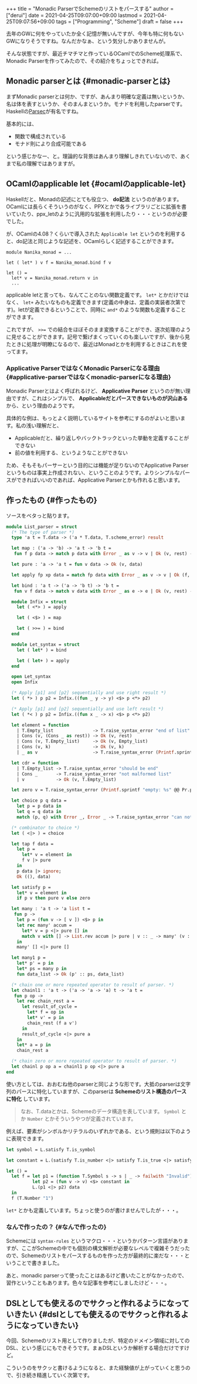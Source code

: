 +++
title = "Monadic ParserでSchemeのリストをパースする"
author = ["derui"]
date = 2021-04-25T09:07:00+09:00
lastmod = 2021-04-25T09:07:56+09:00
tags = ["Programming", "Scheme"]
draft = false
+++

去年のGWに何をやっていたか全く記憶が無いんですが、今年も特に何もないGWになりそうですね。なんだかなぁ、という気分しかありませんが。

そんな状態ですが、最近チマチマと作っているOCamlでのScheme処理系で、Monadic Parserを作ってみたので、その紹介をちょっとできれば。

<!--more-->


## Monadic parserとは {#monadic-parserとは}

まずMonadic parserとは何か、ですが、あんまり明確な定義は無いというか、名は体を表すというか、そのまんまというか。モナドを利用したparserです。Haskellの[Parsec](https://github.com/haskell/parsec)が有名ですね。

基本的には、

-   関数で構成されている
-   モナド則により合成可能である

という感じかなー、と。理論的な背景はあんまり理解しきれていないので、あくまで私の理解ではありますが。


## OCamlのapplicable let {#ocamlのapplicable-let}

Haskellだと、Monadの記述にとても役立つ、 **do記法** というのがあります。OCamlには長らくそういうのがなく、PPXとかで各ライブラリごとに拡張を書いていたり、ppx\_letのように汎用的な拡張を利用したり・・・というのが必要でした。

が、OCamlの4.08？くらいで導入された `Applicable let` というのを利用すると、do記法と同じような記述を、OCamlらしく記述することができます。

```tuareg
module Nanika_monad = ...

let ( let* ) v f = Nanika_monad.bind f v

let () =
  let* v = Nanika_monad.return v in
  ...
```

applicable letと言っても、なんてことのない関数定義です。 `let*` とかだけではなく、 `let+` みたいなものも定義できます(定義の中身は、定義の実装者次第です)。letが定義できるということで、同時に `and*` のような関数も定義することができます。

これですが、 `>>=` での結合をほぼそのまま変換することができ、逐次処理のように見せることができます。記号で繋げまくっていくのも楽しいですが、後から見たときに処理が明瞭になるので、最近はMonadとかを利用するときはこれを使ってます。


### Applicative ParserではなくMonadic Parserになる理由 {#applicative-parserではなくmonadic-parserになる理由}

Monadic Parserとはよく呼ばれるけど、 **Applicative Parser** というのが無い理由ですが、これはシンプルで、 **Applicableだとパースできないものが沢山ある** から、という理由のようです。

具体的な例は、もっとよく説明しているサイトを参考にするのがよいと思います。私の浅い理解だと、

-   Applicableだと、繰り返しやバックトラックといった挙動を定義することができない
-   前の値を利用する、というようなことができない

ため、そもそもパーサーという目的には機能が足りないのでApplicative Parserというものは事実上作成されない、ということのようです。よりシンプルなパースができればいいのであれば、Applicative Parserとかも作れると思います。


## 作ったもの {#作ったもの}

ソースをベタっと貼ります。

```ocaml
module List_parser = struct
  (* The type of parser *)
  type 'a t = T.data -> ('a * T.data, T.scheme_error) result

  let map : ('a -> 'b) -> 'a t -> 'b t =
   fun f p data -> match p data with Error _ as v -> v | Ok (v, rest) -> Ok (f v, rest)

  let pure : 'a -> 'a t = fun v data -> Ok (v, data)

  let apply fp xp data = match fp data with Error _ as v -> v | Ok (f, rest) -> (map f xp) rest

  let bind : 'a t -> ('a -> 'b t) -> 'b t =
   fun v f data -> match v data with Error _ as e -> e | Ok (v, rest) -> f v rest

  module Infix = struct
    let ( <*> ) = apply

    let ( <$> ) = map

    let ( >>= ) = bind
  end

  module Let_syntax = struct
    let ( let* ) = bind

    let ( let+ ) = apply
  end

  open Let_syntax
  open Infix

  (* Apply [p1] and [p2] sequentially and use right result *)
  let ( *> ) p p2 = Infix.((fun _ y -> y) <$> p <*> p2)

  (* Apply [p1] and [p2] sequentially and use left result *)
  let ( *< ) p p2 = Infix.((fun x _ -> x) <$> p <*> p2)

  let element = function
    | T.Empty_list               -> T.raise_syntax_error "end of list"
    | Cons (v, (Cons _ as rest)) -> Ok (v, rest)
    | Cons (v, T.Empty_list)     -> Ok (v, Empty_list)
    | Cons (v, k)                -> Ok (v, k)
    | _ as v                     -> T.raise_syntax_error (Printf.sprintf "malformed list: %s" @@ Pr.print v)

  let cdr = function
    | T.Empty_list -> T.raise_syntax_error "should be end"
    | Cons _       -> T.raise_syntax_error "not malformed list"
    | v            -> Ok (v, T.Empty_list)

  let zero v = T.raise_syntax_error (Printf.sprintf "empty: %s" @@ Pr.print v)

  let choice p q data =
    let p = p data in
    let q = q data in
    match (p, q) with Error _, Error _ -> T.raise_syntax_error "can not choice" | Error _, Ok v | Ok v, _ -> Ok v

  (* combinator to choice *)
  let ( <|> ) = choice

  let tap f data =
    let p =
      let* v = element in
      f v |> pure
    in
    p data |> ignore;
    Ok ((), data)

  let satisfy p =
    let* v = element in
    if p v then pure v else zero

  let many : 'a t -> 'a list t =
   fun p ->
    let p = (fun v -> [ v ]) <$> p in
    let rec many' accum =
      let* v = p <|> pure [] in
      match v with [] -> List.rev accum |> pure | v :: _ -> many' (v :: accum)
    in
    many' [] <|> pure []

  let many1 p =
    let* p' = p in
    let* ps = many p in
    fun data_list -> Ok (p' :: ps, data_list)

  (* chain one or more repeated operator to result of parser. *)
  let chainl1 : 'a t -> ('a -> 'a -> 'a) t -> 'a t =
   fun p op ->
    let rec chain_rest a =
      let result_of_cycle =
        let* f = op in
        let* v' = p in
        chain_rest (f a v')
      in
      result_of_cycle <|> pure a
    in
    let* a = p in
    chain_rest a

  (* chain zero or more repeated operator to result of parser. *)
  let chainl p op a = chainl1 p op <|> pure a
end
```

使い方としては、おおむね他のparserと同じような形です。大抵のparserは文字列のパースに特化していますが、このparserは **Schemeのリスト構造のパースに特化** しています。

> なお、T.dataとかは、Schemeのデータ構造を表しています。 `Symbol` とか `Number` とかそういうやつが定義されています。

例えば、要素がシンボルかリテラルのいずれかである、という規則は以下のように表現できます。

```ocaml
let symbol = L.satisfy T.is_symbol

let constant = L.(satisfy T.is_number <|> satisfy T.is_true <|> satisfy T.is_false)

let () =
  let f = let p1 = (function T.Symbol s -> s | _ -> failwith "Invalid") <$> symbol in
          let p2 = (fun v -> v) <$> constant in
          L.(p1 <|> p2) data
  in
  f (T.Number "1")
```

`let*` とかも定義しています。ちょっと使うのが書けませんでしたが・・・。


### なんで作ったの？ {#なんで作ったの}

Schemeには `syntax-rules` というマクロ・・・というかパターン言語がありますが、ここがSchemeの中でも個別の構文解析が必要なレベルで複雑そうだったので、Schemeのリストをパースするものを作った方が最終的に楽だな・・・ということで書きました。

あと、monadic parserって使ったことはあるけど書いたことがなかったので、習作ということもあります。色々な記事を参考にしましたけど・・・。


## DSLとしても使えるのでサクっと作れるようになっていきたい {#dslとしても使えるのでサクっと作れるようになっていきたい}

今回、Schemeのリスト用として作りましたが、特定のドメイン領域に対してのDSL、という感じにもできそうです。まぁDSLというか解析する場合だけですけど。

こういうのをサクッと書けるようになると、また経験値が上がっていくと思うので、引き続き精進していく次第です。
